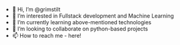 - 👋 Hi, I’m @grimstilt
- 👀 I’m interested in Fullstack development and Machine Learning
- 🌱 I’m currently learning above-mentioned technologies
- 💞️ I’m looking to collaborate on python-based projects
- 📫 How to reach me - here!

<!---
grimstilt/grimstilt is a ✨ special ✨ repository because its `README.md` (this file) appears on your GitHub profile.
You can click the Preview link to take a look at your changes.
--->
